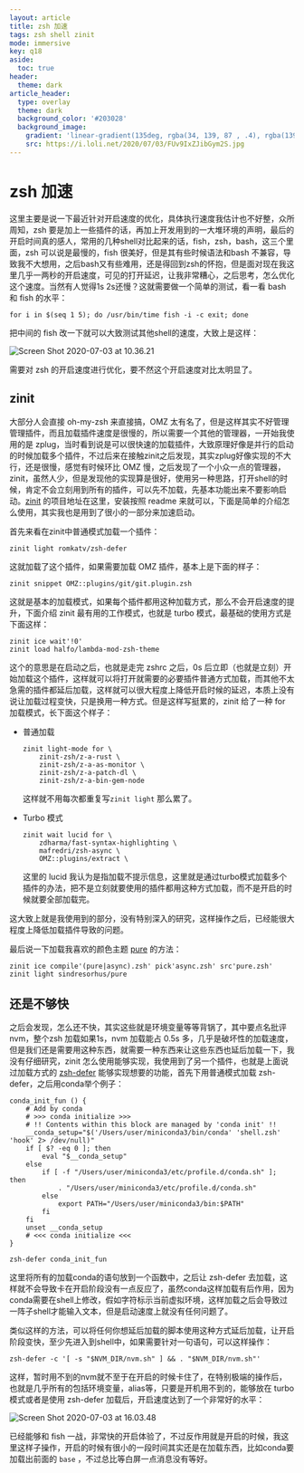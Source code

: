 ```yaml
---
layout: article
title: zsh 加速
tags: zsh shell zinit
mode: immersive
key: q18
aside:
  toc: true
header:
  theme: dark
article_header:
  type: overlay
  theme: dark
  background_color: '#203028'
  background_image:
    gradient: 'linear-gradient(135deg, rgba(34, 139, 87 , .4), rgba(139, 34, 139, .4))'
    src: https://i.loli.net/2020/07/03/FUv9IxZJibGym2S.jpg
---
```


# zsh 加速 

这里主要是说一下最近针对开启速度的优化，具体执行速度我估计也不好整，众所周知，zsh 要是加上一些插件的话，再加上开发用到的一大堆环境的声明，最后的开启时间真的感人，常用的几种shell对比起来的话，fish，zsh，bash，这三个里面，zsh 可以说是最慢的，fish 很美好，但是其有些时候语法和bash 不兼容，导致我不大想用，之后bash又有些难用，还是得回到zsh的怀抱，但是面对现在我这里几乎一两秒的开启速度，可见的打开延迟，让我非常糟心，之后思考，怎么优化这个速度。当然有人觉得1s 2s还慢？这就需要做一个简单的测试，看一看 bash 和 fish 的水平：

```shell
for i in $(seq 1 5); do /usr/bin/time fish -i -c exit; done
```

把中间的 fish 改一下就可以大致测试其他shell的速度，大致上是这样：

![Screen Shot 2020-07-03 at 10.36.21](https://i.loli.net/2020/07/03/NnUj6fE5ucK9SV2.png)

需要对 zsh 的开启速度进行优化，要不然这个开启速度对比太明显了。

## zinit

大部分人会直接 oh-my-zsh 来直接搞，OMZ 太有名了，但是这样其实不好管理管理插件，而且加载插件速度是很慢的，所以需要一个其他的管理器，一开始我使用的是 zplug，当时看到说是可以很快速的加载插件，大致原理好像是并行的启动的时候加载多个插件，不过后来在接触zinit之后发现，其实zplug好像实现的不大行，还是很慢，感觉有时候环比 OMZ 慢，之后发现了一个小众一点的管理器，zinit，虽然人少，但是发现他的实现算是很好，使用另一种思路，打开shell的时候，肯定不会立刻用到所有的插件，可以先不加载，先基本功能出来不要影响启动。[zinit](https://github.com/zdharma/zinit) 的项目地址在这里，安装按照 readme 来就可以，下面是简单的介绍怎么使用，其实我也是用到了很小的一部分来加速启动。

首先来看在zinit中普通模式加载一个插件：

```shell
zinit light romkatv/zsh-defer
```

这就加载了这个插件，如果需要加载 OMZ 插件，基本上是下面的样子：

```shell
zinit snippet OMZ::plugins/git/git.plugin.zsh
```

这就是基本的加载模式，如果每个插件都用这种加载方式，那么不会开启速度的提升，下面介绍 zinit 最有用的工作模式，也就是 turbo 模式，最基础的使用方式是下面这样：

```shell
zinit ice wait'!0' 
zinit load halfo/lambda-mod-zsh-theme
```

这个的意思是在启动之后，也就是走完 zshrc 之后，0s 后立即（也就是立刻）开始加载这个插件，这样就可以将打开就需要的必要插件普通方式加载，而其他不太急需的插件都延后加载，这样就可以很大程度上降低开启时候的延迟，本质上没有说让加载过程变快，只是换用一种方式。但是这样写挺累的，zinit 给了一种 for 加载模式，长下面这个样子：

- 普通加载

    ```shell
    zinit light-mode for \
        zinit-zsh/z-a-rust \
        zinit-zsh/z-a-as-monitor \
        zinit-zsh/z-a-patch-dl \
        zinit-zsh/z-a-bin-gem-node
    ```

    这样就不用每次都重复写`zinit light` 那么累了。

- Turbo 模式

    ```shell
    zinit wait lucid for \
        zdharma/fast-syntax-highlighting \
        mafredri/zsh-async \
        OMZ::plugins/extract \
    ```

    这里的 lucid 我认为是指加载不提示信息，这里就是通过turbo模式加载多个插件的办法，把不是立刻就要使用的插件都用这种方式加载，而不是开启的时候就要全部加载完。

这大致上就是我使用到的部分，没有特别深入的研究，这样操作之后，已经能很大程度上降低加载插件导致的问题。

最后说一下加载我喜欢的颜色主题 [pure](https://github.com/sindresorhus/pure) 的方法：

```shell
zinit ice compile'(pure|async).zsh' pick'async.zsh' src'pure.zsh'
zinit light sindresorhus/pure
```

## 还是不够快

之后会发现，怎么还不快，其实这些就是环境变量等等背锅了，其中要点名批评 nvm，整个zsh 加载如果1s，nvm 加载能占 0.5s 多，几乎是破坏性的加载速度，但是我们还是需要用这种东西，就需要一种东西来让这些东西也延后加载一下，我没有仔细研究，zinit 怎么使用能够实现，我使用到了另一个插件，也就是上面说过加载方式的 [zsh-defer](https://github.com/romkatv/zsh-defer) 能够实现想要的功能，首先下用普通模式加载 zsh-defer，之后用conda举个例子：

```shell
conda_init_fun () {
    # Add by conda
    # >>> conda initialize >>>
    # !! Contents within this block are managed by 'conda init' !!
    __conda_setup="$('/Users/user/miniconda3/bin/conda' 'shell.zsh' 'hook' 2> /dev/null)"
    if [ $? -eq 0 ]; then
        eval "$__conda_setup"
    else
        if [ -f "/Users/user/miniconda3/etc/profile.d/conda.sh" ]; then
            . "/Users/user/miniconda3/etc/profile.d/conda.sh"
        else
            export PATH="/Users/user/miniconda3/bin:$PATH"
        fi
    fi
    unset __conda_setup
    # <<< conda initialize <<<
}

zsh-defer conda_init_fun
```

这里将所有的加载conda的语句放到一个函数中，之后让 zsh-defer 去加载，这样就不会导致卡在开启阶段没有一点反应了，虽然conda这样加载有后作用，因为conda需要在shell上修改，假如字符标示当前虚拟环境，这样加载之后会导致过一阵子shell才能输入文本，但是启动速度上就没有任何问题了。

类似这样的方法，可以将任何你想延后加载的脚本使用这种方式延后加载，让开启阶段变快，至少先进入到shell中，如果需要针对一句语句，可以这样操作：

```shell
zsh-defer -c '[ -s "$NVM_DIR/nvm.sh" ] && . "$NVM_DIR/nvm.sh"'
```

这样，暂时用不到的nvm就不至于在开启的时候卡住了，在特别极端的操作后，也就是几乎所有的包括环境变量，alias等，只要是开机用不到的，能够放在 turbo 模式或者是使用 zsh-defer 加载后，开启速度达到了一个非常好的水平：

![Screen Shot 2020-07-03 at 16.03.48](https://i.loli.net/2020/07/03/AVkWcBZhglfEReX.png)

已经能够和 fish 一战，非常快的开启体验了，不过反作用就是开启的时候，我这里这样子操作，开启的时候有很小的一段时间其实还是在加载东西，比如conda要加载出前面的 `base` ，不过总比等白屏一点消息没有等好。

